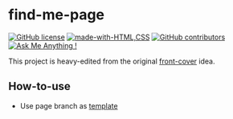 # find-me-page
[![GitHub license](https://img.shields.io/github/license/peppelongo96/find-me-page.svg)](https://github.com/peppelongo96/find-me-page/blob/theme/LICENSE) [![made-with-HTML,CSS](https://img.shields.io/badge/Made%20with-CSS-1f425f.svg)]() [![GitHub contributors](https://img.shields.io/github/contributors/peppelongo96/find-me-page.svg)](https://GitHub.com/peppelongo96/find-me-page/graphs/contributors/) [![Ask Me Anything !](https://img.shields.io/badge/Ask%20me-anything-1abc9c.svg)](https://peppelongo96.github.io)

This project is heavy-edited from the original [front-cover](https://github.com/dashingcode/front-cover) idea.

## How-to-use
- Use page branch as [template](https://github.com/peppelongo96/find-me-page/generate)
